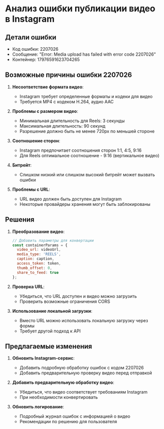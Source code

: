 # Анализ ошибки публикации видео в Instagram

## Детали ошибки
- Код ошибки: 2207026
- Сообщение: "Error: Media upload has failed with error code 2207026"
- Контейнер: 17976591623704265

## Возможные причины ошибки 2207026
1. **Несоответствие формата видео**:
   - Instagram требует определенные форматы и кодеки для видео
   - Требуется MP4 с кодеком H.264, аудио AAC

2. **Проблемы с размером видео**:
   - Минимальная длительность для Reels: 3 секунды
   - Максимальная длительность: 90 секунд
   - Разрешение должно быть не менее 720px по меньшей стороне

3. **Соотношение сторон**:
   - Instagram предпочитает соотношения сторон 1:1, 4:5, 9:16
   - Для Reels оптимальное соотношение - 9:16 (вертикальное видео)

4. **Битрейт**:
   - Слишком низкий или слишком высокий битрейт может вызвать ошибки

5. **Проблемы с URL**:
   - URL видео должен быть доступен для Instagram
   - Некоторые провайдеры хранения могут быть заблокированы

## Решения

1. **Преобразование видео**:
   ```javascript
   // Добавить параметры для конвертации
   const containerParams = {
     video_url: videoUrl,
     media_type: 'REELS',
     caption: caption,
     access_token: token,
     thumb_offset: 0,
     share_to_feed: true
   };
   ```

2. **Проверка URL**:
   - Убедиться, что URL доступен и видео можно загрузить
   - Проверить возможные ограничения CORS

3. **Использование локальной загрузки**:
   - Вместо URL можно использовать локальную загрузку через формы
   - Требует другой подход к API

## Предлагаемые изменения

1. **Обновить Instagram-сервис**:
   - Добавить подробную обработку ошибок с кодом 2207026
   - Добавить предварительную проверку видео перед отправкой

2. **Добавить предварительную обработку видео**:
   - Убедиться, что видео соответствует требованиям Instagram
   - При необходимости конвертировать

3. **Обновить логирование**:
   - Подробный журнал ошибок с информацией о видео
   - Рекомендации по решению для пользователя